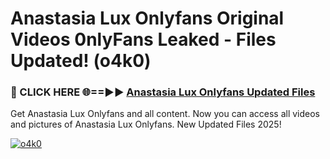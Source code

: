 # Anastasia Lux Onlyfans Original Videos 0nlyFans Leaked - Files Updated! (o4k0)

<h3>🔴 CLICK HERE 🌐==►► <a href="https://tinyurl.com/3hn5wdd3" rel="nofollow">Anastasia Lux Onlyfans Updated Files</a></h3>

Get Anastasia Lux Onlyfans and all content. Now you can access all videos and pictures of Anastasia Lux Onlyfans. New Updated Files 2025!

[![o4k0](https://i.imgur.com/4HnBqBT.gif)](https://tinyurl.com/3hn5wdd3)
